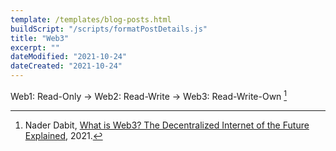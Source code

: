 ```yaml
---
template: /templates/blog-posts.html
buildScript: "/scripts/formatPostDetails.js"
title: "Web3"
excerpt: ""
dateModified: "2021-10-24"
dateCreated: "2021-10-24"
---
```


Web1: Read-Only
→ Web2: Read-Write
→ Web3: Read-Write-Own
[^1]

[^1]: Nader Dabit, [What is Web3? The Decentralized Internet of the Future Explained](https://www.freecodecamp.org/news/what-is-web3/), 2021.
